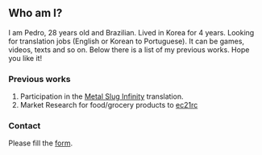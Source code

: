 ## Who am I?

I am Pedro, 28 years old and Brazilian. Lived in Korea for 4 years. Looking for translation jobs (English or Korean to Portuguese). It can be games, videos, texts and so on. Below there is a list of my previous works. Hope you like it!

### Previous works

1. Participation in the [Metal Slug Infinity](https://play.google.com/store/apps/details?id=com.ekkorr.msf&hl=pt_BR) translation.
2. Market Research for food/grocery products to [ec21rc](http://www.ec21rnc.com/) 

### Contact
Please fill the [form](/contact.md).
